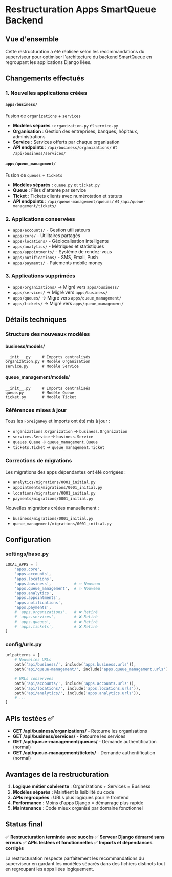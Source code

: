 # Restructuration Apps SmartQueue Backend

## Vue d'ensemble

Cette restructuration a été réalisée selon les recommandations du superviseur pour optimiser l'architecture du backend SmartQueue en regroupant les applications Django liées.

## Changements effectués

### 1. Nouvelles applications créées

#### `apps/business/`
Fusion de `organizations` + `services`
- **Modèles séparés** : `organization.py` et `service.py` 
- **Organisation** : Gestion des entreprises, banques, hôpitaux, administrations
- **Service** : Services offerts par chaque organisation
- **API endpoints** : `/api/business/organizations/` et `/api/business/services/`

#### `apps/queue_management/`
Fusion de `queues` + `tickets`
- **Modèles séparés** : `queue.py` et `ticket.py`
- **Queue** : Files d'attente par service 
- **Ticket** : Tickets clients avec numérotation et statuts
- **API endpoints** : `/api/queue-management/queues/` et `/api/queue-management/tickets/`

### 2. Applications conservées
- `apps/accounts/` - Gestion utilisateurs
- `apps/core/` - Utilitaires partagés
- `apps/locations/` - Géolocalisation intelligente
- `apps/analytics/` - Métriques et statistiques
- `apps/appointments/` - Système de rendez-vous
- `apps/notifications/` - SMS, Email, Push
- `apps/payments/` - Paiements mobile money

### 3. Applications supprimées
- `apps/organizations/` → Migré vers `apps/business/`
- `apps/services/` → Migré vers `apps/business/`
- `apps/queues/` → Migré vers `apps/queue_management/`
- `apps/tickets/` → Migré vers `apps/queue_management/`

## Détails techniques

### Structure des nouveaux modèles

#### business/models/
```
__init__.py     # Imports centralisés
organization.py # Modèle Organization
service.py      # Modèle Service
```

#### queue_management/models/
```
__init__.py     # Imports centralisés  
queue.py        # Modèle Queue
ticket.py       # Modèle Ticket
```

### Références mises à jour

Tous les `ForeignKey` et imports ont été mis à jour :
- `organizations.Organization` → `business.Organization`
- `services.Service` → `business.Service`
- `queues.Queue` → `queue_management.Queue`
- `tickets.Ticket` → `queue_management.Ticket`

### Corrections de migrations

Les migrations des apps dépendantes ont été corrigées :
- `analytics/migrations/0001_initial.py`
- `appointments/migrations/0001_initial.py`
- `locations/migrations/0001_initial.py`
- `payments/migrations/0001_initial.py`

Nouvelles migrations créées manuellement :
- `business/migrations/0001_initial.py`
- `queue_management/migrations/0001_initial.py`

## Configuration

### settings/base.py
```python
LOCAL_APPS = [
    'apps.core',
    'apps.accounts',
    'apps.locations',
    'apps.business',          # ✨ Nouveau
    'apps.queue_management',  # ✨ Nouveau
    'apps.analytics',
    'apps.appointments', 
    'apps.notifications',
    'apps.payments',
    # 'apps.organizations',   # ❌ Retiré
    # 'apps.services',        # ❌ Retiré
    # 'apps.queues',          # ❌ Retiré
    # 'apps.tickets',         # ❌ Retiré
]
```

### config/urls.py
```python
urlpatterns = [
    # Nouvelles URLs
    path('api/business/', include('apps.business.urls')),
    path('api/queue-management/', include('apps.queue_management.urls')),
    
    # URLs conservées
    path('api/accounts/', include('apps.accounts.urls')),
    path('api/locations/', include('apps.locations.urls')),
    path('api/analytics/', include('apps.analytics.urls')),
    # ...
]
```

## APIs testées ✅

- **GET /api/business/organizations/** - Retourne les organisations
- **GET /api/business/services/** - Retourne les services  
- **GET /api/queue-management/queues/** - Demande authentification (normal)
- **GET /api/queue-management/tickets/** - Demande authentification (normal)

## Avantages de la restructuration

1. **Logique métier cohérente** : Organizations + Services = Business
2. **Modèles séparés** : Maintient la lisibilité du code
3. **APIs regroupées** : URLs plus logiques pour le frontend
4. **Performance** : Moins d'apps Django = démarrage plus rapide
5. **Maintenance** : Code mieux organisé par domaine fonctionnel

## Status final

✅ **Restructuration terminée avec succès**
✅ **Serveur Django démarré sans erreurs**
✅ **APIs testées et fonctionnelles**
✅ **Imports et dépendances corrigés**

La restructuration respecte parfaitement les recommandations du superviseur en gardant les modèles séparés dans des fichiers distincts tout en regroupant les apps liées logiquement.